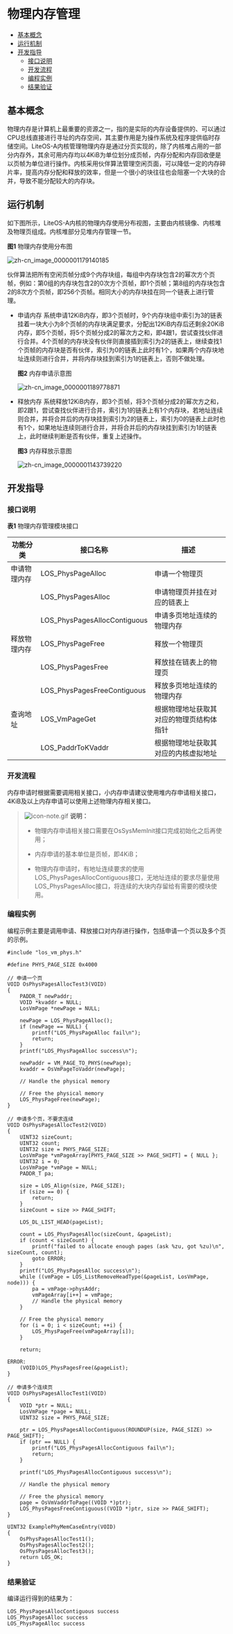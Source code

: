 # 物理内存管理

- [基本概念](#基本概念)
- [运行机制](#运行机制)
- [开发指导](#开发指导)
  - [接口说明](#接口说明)
  - [开发流程](#开发流程)
  - [编程实例](#编程实例)
  - [结果验证](#结果验证)

## 基本概念

物理内存是计算机上最重要的资源之一，指的是实际的内存设备提供的、可以通过CPU总线直接进行寻址的内存空间，其主要作用是为操作系统及程序提供临时存储空间。LiteOS-A内核管理物理内存是通过分页实现的，除了内核堆占用的一部分内存外，其余可用内存均以4KiB为单位划分成页帧，内存分配和内存回收便是以页帧为单位进行操作。内核采用伙伴算法管理空闲页面，可以降低一定的内存碎片率，提高内存分配和释放的效率，但是一个很小的块往往也会阻塞一个大块的合并，导致不能分配较大的内存块。


## 运行机制

如下图所示，LiteOS-A内核的物理内存使用分布视图，主要由内核镜像、内核堆及物理页组成。内核堆部分见堆内存管理一节。

**图1** 物理内存使用分布图

![zh-cn_image_0000001179140185](figures/zh-cn_image_0000001179140185.png)

伙伴算法把所有空闲页帧分成9个内存块组，每组中内存块包含2的幂次方个页帧，例如：第0组的内存块包含2的0次方个页帧，即1个页帧；第8组的内存块包含2的8次方个页帧，即256个页帧。相同大小的内存块挂在同一个链表上进行管理。

- 申请内存
  系统申请12KiB内存，即3个页帧时，9个内存块组中索引为3的链表挂着一块大小为8个页帧的内存块满足要求，分配出12KiB内存后还剩余20KiB内存，即5个页帧，将5个页帧分成2的幂次方之和，即4跟1，尝试查找伙伴进行合并。4个页帧的内存块没有伙伴则直接插到索引为2的链表上，继续查找1个页帧的内存块是否有伙伴，索引为0的链表上此时有1个，如果两个内存块地址连续则进行合并，并将内存块挂到索引为1的链表上，否则不做处理。

  **图2** 内存申请示意图

  ![zh-cn_image_0000001189778871](figures/zh-cn_image_0000001189778871.png)

- 释放内存
  系统释放12KiB内存，即3个页帧，将3个页帧分成2的幂次方之和，即2跟1，尝试查找伙伴进行合并，索引为1的链表上有1个内存块，若地址连续则合并，并将合并后的内存块挂到索引为2的链表上，索引为0的链表上此时也有1个，如果地址连续则进行合并，并将合并后的内存块挂到索引为1的链表上，此时继续判断是否有伙伴，重复上述操作。

  **图3** 内存释放示意图

  ![zh-cn_image_0000001143739220](figures/zh-cn_image_0000001143739220.png)


## 开发指导


### 接口说明

**表1** 物理内存管理模块接口

| 功能分类 | 接口**名称** | 描述 |
| -------- | -------- | -------- |
| 申请物理内存 | LOS_PhysPageAlloc | 申请一个物理页 |
|  | LOS_PhysPagesAlloc |申请物理页并挂在对应的链表上|
|  | LOS_PhysPagesAllocContiguous |申请多页地址连续的物理内存|
| 释放物理内存 | LOS_PhysPageFree | 释放一个物理页 |
|  | LOS_PhysPagesFree |释放挂在链表上的物理页|
|  | LOS_PhysPagesFreeContiguous |释放多页地址连续的物理内存|
| 查询地址 | LOS_VmPageGet | 根据物理地址获取其对应的物理页结构体指针 |
|  | LOS_PaddrToKVaddr |根据物理地址获取其对应的内核虚拟地址|


### 开发流程

内存申请时根据需要调用相关接口，小内存申请建议使用堆内存申请相关接口，4KiB及以上内存申请可以使用上述物理内存相关接口。

> ![icon-note.gif](public_sys-resources/icon-note.gif) **说明：**
> - 物理内存申请相关接口需要在OsSysMemInit接口完成初始化之后再使用；
> 
> - 内存申请的基本单位是页帧，即4KiB；
> 
> - 物理内存申请时，有地址连续要求的使用LOS_PhysPagesAllocContiguous接口，无地址连续的要求尽量使用LOS_PhysPagesAlloc接口，将连续的大块内存留给有需要的模块使用。


### 编程实例

编程示例主要是调用申请、释放接口对内存进行操作，包括申请一个页以及多个页的示例。

```
#include "los_vm_phys.h"

#define PHYS_PAGE_SIZE 0x4000

// 申请一个页
VOID OsPhysPagesAllocTest3(VOID)
{
    PADDR_T newPaddr;
    VOID *kvaddr = NULL;
    LosVmPage *newPage = NULL;

    newPage = LOS_PhysPageAlloc();
    if (newPage == NULL) {
        printf("LOS_PhysPageAlloc fail\n");
        return;
    }
    printf("LOS_PhysPageAlloc success\n");

    newPaddr = VM_PAGE_TO_PHYS(newPage);
    kvaddr = OsVmPageToVaddr(newPage);

    // Handle the physical memory

    // Free the physical memory
    LOS_PhysPageFree(newPage);
}

// 申请多个页，不要求连续
VOID OsPhysPagesAllocTest2(VOID)
{
    UINT32 sizeCount;
    UINT32 count;
    UINT32 size = PHYS_PAGE_SIZE;
    LosVmPage *vmPageArray[PHYS_PAGE_SIZE >> PAGE_SHIFT] = { NULL };
    UINT32 i = 0;
    LosVmPage *vmPage = NULL;
    PADDR_T pa;

    size = LOS_Align(size, PAGE_SIZE);
    if (size == 0) {
        return;
    }
    sizeCount = size >> PAGE_SHIFT;

    LOS_DL_LIST_HEAD(pageList);

    count = LOS_PhysPagesAlloc(sizeCount, &pageList);
    if (count < sizeCount) {
        printf("failed to allocate enough pages (ask %zu, got %zu)\n", sizeCount, count);
        goto ERROR;
    }
    printf("LOS_PhysPagesAlloc success\n");
    while ((vmPage = LOS_ListRemoveHeadType(&pageList, LosVmPage, node))) {
        pa = vmPage->physAddr;
        vmPageArray[i++] = vmPage;
        // Handle the physical memory
    }

    // Free the physical memory
    for (i = 0; i < sizeCount; ++i) {
        LOS_PhysPageFree(vmPageArray[i]);
    }

    return;

ERROR:
    (VOID)LOS_PhysPagesFree(&pageList);
}

// 申请多个连续页
VOID OsPhysPagesAllocTest1(VOID)
{
    VOID *ptr = NULL;
    LosVmPage *page = NULL;
    UINT32 size = PHYS_PAGE_SIZE;

    ptr = LOS_PhysPagesAllocContiguous(ROUNDUP(size, PAGE_SIZE) >> PAGE_SHIFT);
    if (ptr == NULL) {
        printf("LOS_PhysPagesAllocContiguous fail\n");
        return;
    }

    printf("LOS_PhysPagesAllocContiguous success\n");

    // Handle the physical memory

    // Free the physical memory
    page = OsVmVaddrToPage((VOID *)ptr);
    LOS_PhysPagesFreeContiguous((VOID *)ptr, size >> PAGE_SHIFT);
}

UINT32 ExamplePhyMemCaseEntry(VOID)
{
    OsPhysPagesAllocTest1();
    OsPhysPagesAllocTest2();
    OsPhysPagesAllocTest3();
    return LOS_OK;
}
```


### 结果验证

编译运行得到的结果为：

```
LOS_PhysPagesAllocContiguous success
LOS_PhysPagesAlloc success
LOS_PhysPageAlloc success
```
